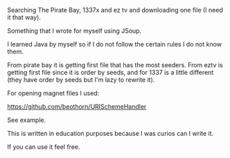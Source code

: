 Searching The Pirate Bay, 1337x and ez tv and downloading one file (I need it that way).

Something that I wrote for myself using JSoup.

I learned Java by myself so if I do not follow the certain rules I do not know them.

From pirate bay it is getting first file that has the most seeders. From eztv is getting first file since it is order by seeds, and for 1337 is a little different (they have order by seeds but I'm lazy to rewrite it).

For opening magnet files I used:

https://github.com/beothorn/URISchemeHandler

See example.

This is written in education purposes because I was curios can I write it.

If you can use it feel free.
